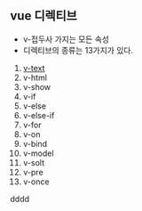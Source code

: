 ## vue 디렉티브 

- v-접두사 가지는 모든 속성
- 디렉티브의 종류는 13가지가 있다.

1. <a href="#direc1">v-text</a>
2. v-html
3. v-show
4. v-if
5. v-else
6. v-else-if
7. v-for
8. v-on
9. v-bind
10. v-model
11. v-solt
12. v-pre
13. v-once

<div id="direc1">dddd</div>